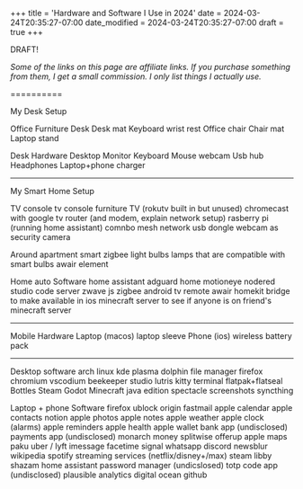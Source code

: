 +++
title = 'Hardware and Software I Use in 2024'
date = 2024-03-24T20:35:27-07:00
date_modified = 2024-03-24T20:35:27-07:00
draft = true
+++

DRAFT!

*Some of the links on this page are affiliate links. If you purchase something from them, I get a small commission. I only list things I actually use.*

==========

My Desk Setup

Office Furniture
Desk
Desk mat
Keyboard wrist rest
Office chair
Chair mat
Laptop stand

Desk Hardware
Desktop
Monitor
Keyboard
Mouse
webcam
Usb hub
Headphones
Laptop+phone charger

-----

My Smart Home Setup

TV console
tv console furniture
TV (rokutv built in but unused)
chromecast with google tv
router (and modem, explain network setup)
rasberry pi (running home assistant)
comnbo mesh network usb dongle
webcam as security camera

Around apartment
smart zigbee light bulbs
lamps that are compatible with smart bulbs
awair element

Home auto Software
home assistant
adguard home
motioneye
nodered
studio code server
zwave js
zigbee
android tv remote
awair
homekit bridge to make available in ios
minecraft server to see if anyone is on friend's minecraft server

-----

Mobile Hardware
Laptop (macos)
laptop sleeve
Phone (ios)
wireless battery pack

-----

Desktop software
arch linux
kde plasma
dolphin file manager
firefox
chromium
vscodium
beekeeper studio
lutris
kitty terminal
flatpak+flatseal
Bottles
Steam
Godot
Minecraft java edition
spectacle screenshots
syncthing

Laptop + phone Software
firefox
ublock origin
fastmail
apple calendar
apple contacts
notion
apple photos
apple notes
apple weather
apple clock (alarms)
apple reminders
apple health
apple wallet
bank app (undisclosed)
payments app (undisclosed)
monarch money
splitwise
offerup
apple maps
paku
uber / lyft
imessage
facetime
signal
whatsapp
discord
newsblur
wikipedia
spotify
streaming services (netflix/disney+/max)
steam
libby
shazam
home assistant
password manager (undicslosed)
totp code app (undisclosed)
plausible analytics
digital ocean
github